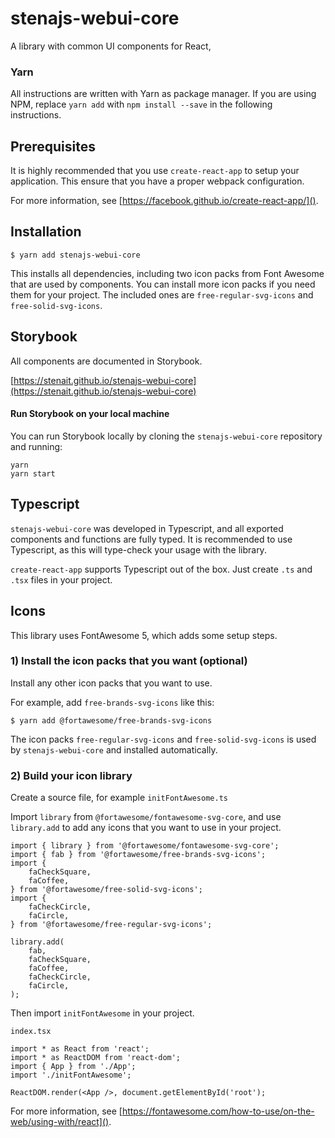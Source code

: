 # stenajs-webui-core

A library with common UI components for React,

### Yarn ###

All instructions are written with Yarn as package manager.
If you are using NPM, replace `yarn add` with `npm install --save` in the following instructions.

## Prerequisites
 
It is highly recommended that you use `create-react-app` to setup your application. This ensure that you have a proper webpack configuration.

For more information, see [https://facebook.github.io/create-react-app/]().

## Installation

```
$ yarn add stenajs-webui-core
```

This installs all dependencies, including two icon packs from Font Awesome that are used by components.
You can install more icon packs if you need them for your project. The included ones are `free-regular-svg-icons` and `free-solid-svg-icons`.
## Storybook

All components are documented in Storybook.

[https://stenait.github.io/stenajs-webui-core](https://stenait.github.io/stenajs-webui-core)

#### Run Storybook on your local machine

You can run Storybook locally by cloning the `stenajs-webui-core` repository and running:

```
yarn
yarn start
```

## Typescript

`stenajs-webui-core` was developed in Typescript, and all exported components and functions are fully typed.
It is recommended to use Typescript, as this will type-check your usage with the library.

`create-react-app` supports Typescript out of the box. Just create `.ts` and `.tsx` files in your project.
## Icons

This library uses FontAwesome 5, which adds some setup steps.

### 1) Install the icon packs that you want (optional)

Install any other icon packs that you want to use.

For example, add `free-brands-svg-icons` like this:

```
$ yarn add @fortawesome/free-brands-svg-icons
```

The icon packs `free-regular-svg-icons` and `free-solid-svg-icons` is used by `stenajs-webui-core` and installed automatically.

### 2) Build your icon library

Create a source file, for example `initFontAwesome.ts`

Import `library` from `@fortawesome/fontawesome-svg-core`, and use `library.add` to add any icons that you want to use in your project.

```
import { library } from '@fortawesome/fontawesome-svg-core';
import { fab } from '@fortawesome/free-brands-svg-icons';
import {
    faCheckSquare,
    faCoffee,
} from '@fortawesome/free-solid-svg-icons';
import {
    faCheckCircle,
    faCircle,
} from '@fortawesome/free-regular-svg-icons';

library.add(
    fab,
    faCheckSquare,
    faCoffee,
    faCheckCircle,
    faCircle,
);
```

Then import `initFontAwesome` in your project.

`index.tsx`
```
import * as React from 'react';
import * as ReactDOM from 'react-dom';
import { App } from './App';
import './initFontAwesome';

ReactDOM.render(<App />, document.getElementById('root');
```

For more information, see [https://fontawesome.com/how-to-use/on-the-web/using-with/react]().
